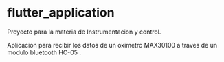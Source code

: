 # flutter_application

Proyecto para la materia de Instrumentacion y control.

Aplicacion para recibir los datos de un oximetro MAX30100 a traves de un modulo bluetooth HC-05
.
